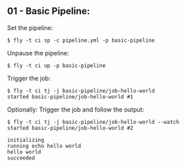 ## 01 - Basic Pipeline:

Set the pipeline:

```
$ fly -t ci sp -c pipeline.yml -p basic-pipeline
```

Unpause the pipeline:

```
$ fly -t ci up -p basic-pipeline
```

Trigger the job:

```
$ fly -t ci tj -j basic-pipeline/job-hello-world
started basic-pipeline/job-hello-world #1
```

Optionally: Trigger the job and follow the output:

```
$ fly -t ci tj -j basic-pipeline/job-hello-world --watch
started basic-pipeline/job-hello-world #2

initializing
running echo hello world
hello world
succeeded
```

